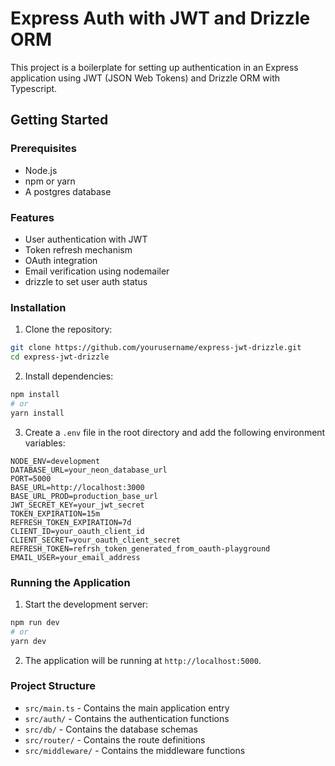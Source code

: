 # Express Auth with JWT and Drizzle ORM

This project is a boilerplate for setting up authentication in an Express application using JWT (JSON Web Tokens) and Drizzle ORM with Typescript.

## Getting Started

### Prerequisites

- Node.js
- npm or yarn
- A postgres database

### Features

- User authentication with JWT
- Token refresh mechanism
- OAuth integration
- Email verification using nodemailer
- drizzle to set user auth status

### Installation

1. Clone the repository:
  ```sh
  git clone https://github.com/yourusername/express-jwt-drizzle.git
  cd express-jwt-drizzle
  ```

2. Install dependencies:
  ```sh
  npm install
  # or
  yarn install
  ```

3. Create a `.env` file in the root directory and add the following environment variables:
  ```env
  NODE_ENV=development
  DATABASE_URL=your_neon_database_url
  PORT=5000
  BASE_URL=http://localhost:3000
  BASE_URL_PROD=production_base_url
  JWT_SECRET_KEY=your_jwt_secret
  TOKEN_EXPIRATION=15m
  REFRESH_TOKEN_EXPIRATION=7d
  CLIENT_ID=your_oauth_client_id
  CLIENT_SECRET=your_oauth_client_secret
  REFRESH_TOKEN=refrsh_token_generated_from_oauth-playground
  EMAIL_USER=your_email_address
  ```

### Running the Application

1. Start the development server:
  ```sh
  npm run dev
  # or
  yarn dev
  ```

2. The application will be running at `http://localhost:5000`.

### Project Structure

- `src/main.ts` - Contains the main application entry
- `src/auth/` - Contains the authentication functions
- `src/db/` - Contains the database schemas
- `src/router/` - Contains the route definitions
- `src/middleware/` - Contains the middleware functions


